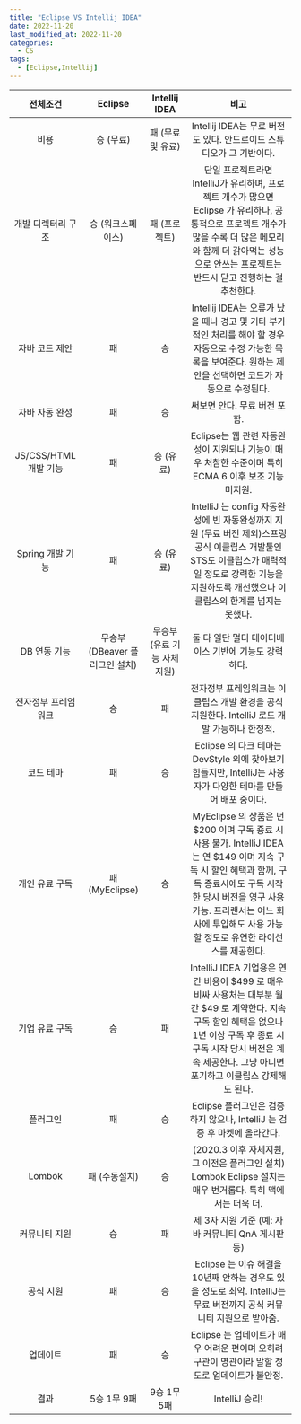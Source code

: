 ```yaml
---
title: "Eclipse VS Intellij IDEA"
date: 2022-11-20
last_modified_at: 2022-11-20
categories: 
  - CS
tags:
  - [Eclipse,Intellij]
---
```


|전체조건|Eclipse|Intellij IDEA|비고|
|:---:|:---:|:---:|:---:|
|비용|승 (무료)|패 (무료 및 유료)|Intellij IDEA는 무료 버전도 있다. 안드로이드 스튜디오가 그 기반이다.|
|개발 디렉터리 구조|승 (워크스페이스)|패 (프로젝트)|단일 프로젝트라면 IntelliJ가 유리하며, 프로젝트 개수가 많으면 Eclipse 가 유리하나,  공통적으로 프로젝트 개수가 많을 수록 더 많은 메모리와 함께 더 갉아먹는 성능으로 안쓰는 프로젝트는 반드시 닫고 진행하는 걸 추천한다.|
|자바 코드 제안|패|승|Intellij IDEA는 오류가 났을 때나 경고 및 기타 부가적인 처리를 해야 할 경우 자동으로 수정 가능한 목록을 보여준다. 원하는 제안을 선택하면 코드가 자동으로 수정된다.|
|자바 자동 완성|패|승|써보면 안다. 무료 버전 포함.|
|JS/CSS/HTML 개발 기능|패|승 (유료)|Eclipse는 웹 관련 자동완성이 지원되나 기능이 매우 처참한 수준이며 특히 ECMA 6 이후 보조 기능 미지원.|
|Spring 개발 기능|패|승 (유료)|IntelliJ 는 config 자동완성에 빈 자동완성까지 지원 (무료 버전 제외)스프링 공식 이클립스 개발툴인 STS도 이클립스가 매력적일 정도로 강력한 기능을 지원하도록 개선했으나 이클립스의 한계를 넘지는 못했다.|
|DB 연동 기능|무승부 (DBeaver 플러그인 설치)|무승부 (유료 기능 자체 지원)|둘 다 일단 멀티 데이터베이스 기반에 기능도 강력하다.|
|전자정부 프레임워크|승|패|전자정부 프레임워크는 이클립스 개발 환경을 공식 지원한다. IntelliJ 로도 개발 가능하나 한정적.|
|코드 테마|패|승|Eclipse 의 다크 테마는 DevStyle 외에 찾아보기 힘들지만, IntelliJ는 사용자가 다양한 테마를 만들어 배포 중이다.|
|개인 유료 구독|패 (MyEclipse)|승|MyEclipse 의 상품은 년 $200 이며 구독 죵료 시 사용 불가. IntelliJ IDEA 는 연 $149 이며 지속 구독 시 할인 혜택과 함께, 구독 종료시에도 구독 시작한 당시 버전을 영구 사용 가능. 프리랜서는 어느 회사에 투입해도 사용 가능할 정도로 유연한 라이선스를 제공한다.|
|기업 유료 구독|승|패|IntelliJ IDEA 기업용은 연간 비용이 $499 로 매우 비싸 사용처는 대부분 월간 $49 로 계약한다. 지속 구독 할인 혜택은 없으나 1년 이상 구독 후 종료 시 구독 시작 당시 버전은 계속 제공한다. 그냥 아니면 포기하고 이클립스 강제해도 된다.|
|플러그인|패|승|Eclipse 플러그인은 검증하지 않으나, IntelliJ 는 검증 후 마켓에 올라간다.|
|Lombok|패 (수동설치)|승|(2020.3 이후 자체지원, 그 이전은 플러그인 설치)	Lombok Eclipse 설치는 매우 번거롭다. 특히 맥에서는 더욱 더.|
|커뮤니티 지원|승|패|제 3자 지원 기준 (예: 자바 커뮤니티 QnA 게시판 등)|
|공식 지원|패|승|Eclipse 는 이슈 해결을 10년째 안하는 경우도 있을 정도로 최악. IntelliJ는 무료 버전까지 공식 커뮤니티 지원으로 받아줌.|
|업데이트|패|승|Eclipse 는 업데이트가 매우 어려운 편이며 오히려 구관이 명관이라 말할 정도로 업데이트가 불안정.|
|결과|5승 1무 9패|9승 1무 5패|IntelliJ 승리!|